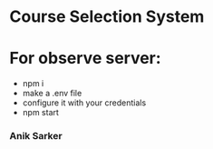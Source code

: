 # Course Selection System 

# For observe server: 

* npm i
* make a .env file
* configure it with your credentials
* npm start

### Anik Sarker
